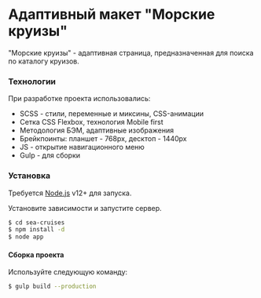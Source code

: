 # Адаптивный макет "Морские круизы"

"Морские круизы" - адаптивная страница, предназначенная для поиска по каталогу круизов. 
### Технологии

При разработке проекта использовались:

* SCSS - стили, переменные и миксины, CSS-анимации
* Сетка CSS Flexbox, технология Mobile first
* Методология БЭМ, адаптивные изображения
* Брейкпоинты: планшет - 768px, десктоп - 1440px
* JS - открытие навигационного меню
* Gulp - для сборки

### Установка

Требуется [Node.js](https://nodejs.org/) v12+ для запуска.

Установите зависимости и запустите сервер.

```sh
$ cd sea-cruises
$ npm install -d
$ node app
```

#### Сборка проекта
Используйте следующую команду:
```sh
$ gulp build --production
```
